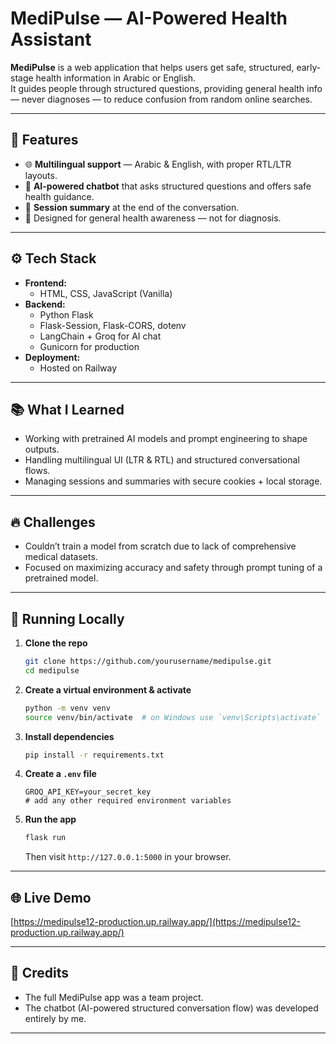 # MediPulse — AI-Powered Health Assistant

**MediPulse** is a web application that helps users get safe, structured, early-stage health information in Arabic or English.  
It guides people through structured questions, providing general health info — never diagnoses — to reduce confusion from random online searches.

---

## 🚀 Features

- 🌐 **Multilingual support** — Arabic & English, with proper RTL/LTR layouts.
- 💬 **AI-powered chatbot** that asks structured questions and offers safe health guidance.
- 📝 **Session summary** at the end of the conversation.
- 🎯 Designed for general health awareness — not for diagnosis.

---

## ⚙️ Tech Stack

- **Frontend:**  
  - HTML, CSS, JavaScript (Vanilla)
- **Backend:**  
  - Python Flask
  - Flask-Session, Flask-CORS, dotenv
  - LangChain + Groq for AI chat
  - Gunicorn for production
- **Deployment:**  
  - Hosted on Railway

---

## 📚 What I Learned

- Working with pretrained AI models and prompt engineering to shape outputs.
- Handling multilingual UI (LTR & RTL) and structured conversational flows.
- Managing sessions and summaries with secure cookies + local storage.

---

## 🔥 Challenges

- Couldn’t train a model from scratch due to lack of comprehensive medical datasets.
- Focused on maximizing accuracy and safety through prompt tuning of a pretrained model.

---

## 🚀 Running Locally

1. **Clone the repo**
    ```bash
    git clone https://github.com/yourusername/medipulse.git
    cd medipulse
    ```

2. **Create a virtual environment & activate**
    ```bash
    python -m venv venv
    source venv/bin/activate  # on Windows use `venv\Scripts\activate`
    ```

3. **Install dependencies**
    ```bash
    pip install -r requirements.txt
    ```

4. **Create a `.env` file**
    ```
    GROQ_API_KEY=your_secret_key
    # add any other required environment variables
    ```

5. **Run the app**
    ```bash
    flask run
    ```
    Then visit `http://127.0.0.1:5000` in your browser.

---

## 🌐 Live Demo

[https://medipulse12-production.up.railway.app/](https://medipulse12-production.up.railway.app/)

---

## 🤝 Credits

- The full MediPulse app was a team project.
- The chatbot (AI-powered structured conversation flow) was developed entirely by me.

---

